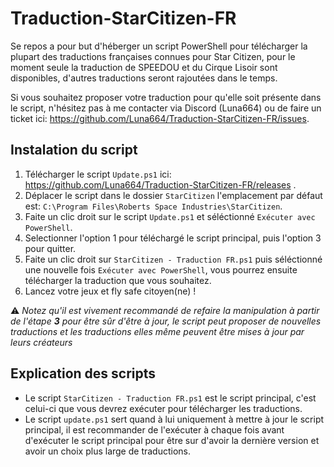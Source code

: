 # Traduction-StarCitizen-FR
Se repos a pour but d'héberger un script PowerShell pour télécharger la plupart des traductions françaises connues pour Star Citizen, pour le moment seule la traduction de SPEEDOU et du Cirque Lisoir sont disponibles, d'autres traductions seront rajoutées dans le temps.


Si vous souhaitez proposer votre traduction pour qu'elle soit présente dans le script, n'hésitez pas à me contacter via Discord (Luna664) ou de faire un ticket ici: https://github.com/Luna664/Traduction-StarCitizen-FR/issues.

## Instalation du script
1. Télécharger le script ``Update.ps1`` ici: https://github.com/Luna664/Traduction-StarCitizen-FR/releases .
2. Déplacer le script dans le dossier ``StarCitizen`` l'emplacement par défaut est: ``C:\Program Files\Roberts Space Industries\StarCitizen``.
3. Faite un clic droit sur le script ``Update.ps1`` et séléctionné ``Exécuter avec PowerShell``.
4. Selectionner l'option 1 pour téléchargé le script principal, puis l'option 3 pour quitter.
5. Faite un clic droit sur ``StarCitizen - Traduction FR.ps1`` puis séléctionné une nouvelle fois ``Exécuter avec PowerShell``, vous pourrez ensuite télécharger la traduction que vous souhaitez.
6. Lancez votre jeux et fly safe citoyen(ne) !

 ⚠️ *Notez qu'il est vivement recommandé de refaire la manipulation à partir de l'étape* ***3*** *pour être sûr d'être à jour, le script peut proposer de nouvelles traductions et les traductions elles même peuvent être mises à jour par leurs créateurs*

## Explication des scripts
- Le script ``StarCitizen - Traduction FR.ps1`` est le script principal, c'est celui-ci que vous devrez exécuter pour télécharger les traductions.
- Le script ``update.ps1`` sert quand à lui uniquement à mettre à jour le script principal, il est recommander de l'exécuter à chaque fois avant d'exécuter le script principal pour être sur d'avoir la dernière version et avoir un choix plus large de traductions.

